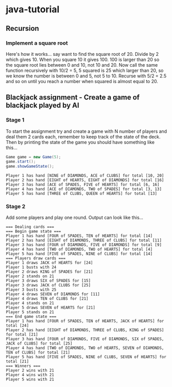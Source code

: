 # java-tutorial

## Recursion

### Implement a square root

Here's how it works... say want to find the square root of 20. Divide by 2 which gives 10. When you square 10 it gives 100. 
100 is larger than 20 so the square root lies between 0 and 10, not 10 and 20. Now call the same function recursively with 10/2 = 5, 5 squared is 25 which larger than 20, so we know the number is between 0 and 5, not 5 to 10. Recurse with 5/2 = 2.5 and so on until you reach a number when squared is almost equal to 20.

## Blackjack assignment - Create a game of blackjack played by AI

### Stage 1

To start the assignment try and create a game with N number of players and deal them 2 cards each, remember to keep track of the state of the deck. Then by printing the state of the game you should have something like this...

```java
Game game = new Game(5);
game.start();
game.showGameState();
```

```
Player 1 has hand [NINE of DIAMONDS, ACE of CLUBS] for total [10, 20]
Player 2 has hand [EIGHT of HEARTS, EIGHT of DIAMONDS] for total [16]
Player 3 has hand [ACE of SPADES, FIVE of HEARTS] for total [6, 16]
Player 4 has hand [ACE of DIAMONDS, TWO of SPADES] for total [3, 13]
Player 5 has hand [THREE of CLUBS, QUEEN of HEARTS] for total [13]
```

### Stage 2

Add some players and play one round.  Output can look like this...

```
=== Dealing cards ===
=== Begin game state ===
Player 1 has hand [FOUR of SPADES, TEN of HEARTS] for total [14]
Player 2 has hand [EIGHT of DIAMONDS, THREE of CLUBS] for total [11]
Player 3 has hand [FOUR of DIAMONDS, FIVE of DIAMONDS] for total [9]
Player 4 has hand [TWO of DIAMONDS, TWO of HEARTS] for total [4]
Player 5 has hand [FIVE of SPADES, NINE of CLUBS] for total [14]
=== Players draw cards ===
Player 1 draws JACK of HEARTS for [24]
Player 1 busts with 24
Player 2 draws KING of SPADES for [21]
Player 2 stands on 21
Player 3 draws SIX of SPADES for [15]
Player 3 draws JACK of CLUBS for [25]
Player 3 busts with 25
Player 4 draws SEVEN of DIAMONDS for [11]
Player 4 draws TEN of CLUBS for [21]
Player 4 stands on 21
Player 5 draws SEVEN of HEARTS for [21]
Player 5 stands on 21
=== End game state ===
Player 1 has hand [FOUR of SPADES, TEN of HEARTS, JACK of HEARTS] for total [24]
Player 2 has hand [EIGHT of DIAMONDS, THREE of CLUBS, KING of SPADES] for total [21]
Player 3 has hand [FOUR of DIAMONDS, FIVE of DIAMONDS, SIX of SPADES, JACK of CLUBS] for total [25]
Player 4 has hand [TWO of DIAMONDS, TWO of HEARTS, SEVEN of DIAMONDS, TEN of CLUBS] for total [21]
Player 5 has hand [FIVE of SPADES, NINE of CLUBS, SEVEN of HEARTS] for total [21]
=== Winners ===
Player 2 wins with 21
Player 4 wins with 21
Player 5 wins with 21
```
